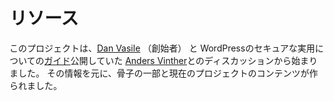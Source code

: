 # リソース

このプロジェクトは、[Dan Vasile](https://www.linkedin.com/in/dancatalinvasile) （創始者） と WordPressのセキュアな実用についての[ガイド](http://www.wpsecuritychecklist.com/)公開していた [Anders Vinther](https://www.linkedin.com/in/andersvinther)とのディスカッションから始まりました。
その情報を元に、骨子の一部と現在のプロジェクトのコンテンツが作られました。
